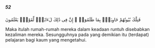 ##### 52

<span class="ayah">فَتِلْكَ بُيُوتُهُمْ خَاوِيَةًۢ بِمَا ظَلَمُوٓا۟ ۗ إِنَّ فِى ذَٰلِكَ لَءَايَةًۭ لِّقَوْمٍۢ يَعْلَمُونَ</span>

<span class="ayah_translation">Maka itulah rumah-rumah mereka dalam keadaan runtuh disebabkan kezaliman mereka. Sesungguhnya pada yang demikian itu (terdapat) pelajaran bagi kaum yang mengetahui.</span>
